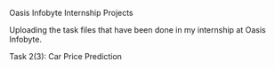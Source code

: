 Oasis Infobyte Internship Projects

Uploading the task files that have been done in my internship at Oasis Infobyte.

Task 2(3): Car Price Prediction
